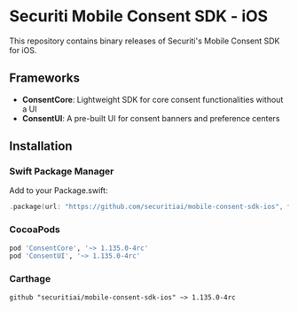 # Securiti Mobile Consent SDK - iOS

This repository contains binary releases of Securiti's Mobile Consent SDK for iOS.

## Frameworks

- **ConsentCore**: Lightweight SDK for core consent functionalities without a UI
- **ConsentUI**: A pre-built UI for consent banners and preference centers

## Installation

### Swift Package Manager
Add to your Package.swift:
```swift
.package(url: "https://github.com/securitiai/mobile-consent-sdk-ios", from: "1.135.0-4rc")
```

### CocoaPods
```ruby
pod 'ConsentCore', '~> 1.135.0-4rc'
pod 'ConsentUI', '~> 1.135.0-4rc'
```

### Carthage
```
github "securitiai/mobile-consent-sdk-ios" ~> 1.135.0-4rc
```
